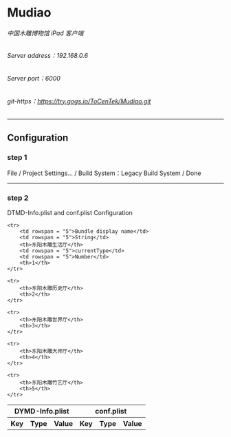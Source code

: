 # Mudiao

###### 中国木雕博物馆 iPad 客户端
###### Server address：192.168.0.6
###### Server port：6000
###### git-https：https://try.gogs.io/ToCenTek/Mudiao.git
-----

## Configuration
### step 1
File / Project Settings... / Build System：Legacy Build System / Done

-----
### step 2
DTMD-Info.plist and conf.plist Configuration
 
<table>
    <tr>
        <th colspan = "3">DYMD-Info.plist</th>
        <th colspan = "3">conf.plist</th>
	</tr >   
    <tr>
        <th>Key</th>
        <th>Type</th>
        <th>Value</th>
        <th>Key</th>
        <th>Type</th>
        <th>Value</th>
	</tr>
    
    <tr>
        <td rowspan = "5">Bundle display name</td>
        <td rowspan = "5">String</td>
        <th>东阳木雕生活厅</th>
        <td rowspan = "5">currentType</td>
        <td rowspan = "5">Number</td>
        <th>1</th>
    </tr>
    
    <tr>
        <th>东阳木雕历史厅</th>
        <th>2</th>
    </tr>

    <tr>
        <th>东阳木雕世界厅</th>
        <th>3</th>
    </tr>

    <tr>
        <th>东阳木雕大师厅</th>
        <th>4</th>
    </tr>

    <tr>
        <th>东阳木雕竹艺厅</th>
        <th>5</th>
    </tr>
    
</table>



